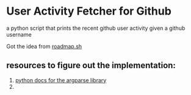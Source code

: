 # User Activity Fetcher for Github
a python script that prints the recent github user activity given a github username 

Got the idea from [roadmap.sh](https://roadmap.sh/projects/github-user-activity)

## resources to figure out the implementation:
1. [python docs for the argparse library](https://docs.python.org/3/library/argparse.html)
2. 
